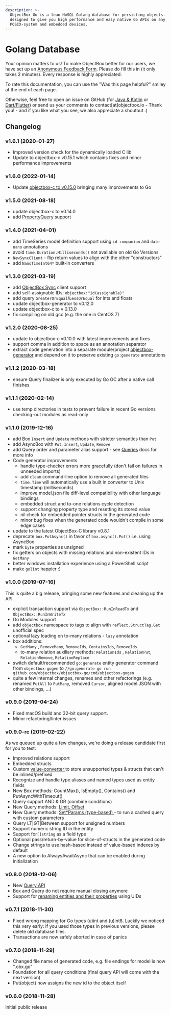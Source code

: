 ```yaml
---
description: >-
  ObjectBox Go is a lean NoSQL Golang database for persisting objects. It is
  designed to give you high performance and easy native Go APIs on any
  POSIX-system and embedded devices.
---
```


# Golang Database

Your opinion matters to us! To make ObjectBox better for our users, we have set up an [Anonymous Feedback Form](https://forms.gle/bdktGBUmL4m48ruj7). Please do fill this in (it only takes 2 minutes). Every response is highly appreciated.

To rate this documentation, you can use the "Was this page helpful?" smiley at the end of each page.

Otherwise, feel free to open an issue on GitHub (for [Java & Kotlin](https://github.com/objectbox/objectbox-java/issues/new/choose) or [Dart/Flutter](https://github.com/objectbox/objectbox-dart/issues/new/choose)) or send us your comments to contact\[at]objectbox.io - Thank you! - and if you like what you see, we also appreciate a shoutout :)

## Changelog

### v1.6.1 (2020-01-27)

* Improved version check for the dynamically loaded C lib
* Update to objectbox-c v0.15.1 which contains fixes and minor performance improvements

### v1.6.0 (2022-01-14)

* Update [objectbox-c to v0.15.0](https://cpp.objectbox.io/#v0.15.0-2021-12-09) bringing many improvements to Go

### v1.5.0 (2021-08-18)

* update objectbox-c to v0.14.0
* add [PropertyQuery](queries.md#propertyquery) support

### v1.4.0 (2021-04-01)

* add TimeSeries model definition support using `id-companion` and `date-nano` annotations
* avoid `time.Duration.Milliseconds()` not available on old Go Versions
* `NewSyncClient` - flip return values to align with the other "constructors"
* add `NanoTimeInt64*` built-in converters

### v1.3.0 (2021-03-19)

* add [ObjectBox Sync](https://objectbox.io/sync/) client support
* add self-assignable IDs: `objectbox:"id(assignable)"`
* add query `GreaterOrEqual`/`LessOrEqual` for ints and floats
* update objectbox-generator to v0.12.0
* update objectbox-c to v 0.13.0
* fix compiling on old gcc (e.g. the one in CentOS 7)

### v1.2.0 (2020-08-25)

* update to objectbox-c v0.10.0 with latest improvements and fixes
* support comma in addition to space as an annotation separator
* extract code generation into a separate module/project [objectbox-generator](https://app.gitbook.com/s/-LR89ifsSca2Mcwcn53Q/github.com/objectbox/objectbox-generator) and depend on it to preserve existing `go:generate` annotations

### v1.1.2 (2020-03-18)

* ensure Query finalizer is only executed by Go GC after a native call finishes

### v1.1.1 (2020-02-14)

* use temp directories in tests to prevent failure in recent Go versions checking-out modules as read-only

### v1.1.0 (2019-12-16)

* add Box `Insert` and `Update` methods with stricter semantics than `Put`
* add AsyncBox with `Put`, `Insert`, `Update`, `Remove`
* add Query order and parameter alias support - see [Queries](queries.md) docs for more info
* Code generator improvements
  * handle type-checker errors more gracefully (don't fail on failures in unneeded imports)&#x20;
  * add `clean` command-line option to remove all generated files
  * `time.Time` will automatically use a built in converter to Unix timestamp (milliseconds)
  * improve model.json file diff-level compatibility with other language bindings
  * embedded struct and to-one relations cycle detection
  * support changing property type and resetting its stored value
  * nil check for embedded pointer structs in the generated code
  * minor bug fixes when the generated code wouldn't compile in some edge cases
* update to the latest ObjectBox-C library v0.8.1
* deprecate `box.PutAsync()` in favor of `box.async().Put()` i.e. using AsyncBox
* mark `byte` properties as unsigned
* fix getters on objects with missing relations and non-existent IDs in `GetMany`
* better windows installation experience using a PowerShell script
* make `golint` happier :)

### v1.0.0 (2019-07-16)

This is quite a big release, bringing some new features and cleaning up the API.

* explicit transaction support via `ObjectBox::RunInReadTx` and `ObjectBox::RunInWriteTx`
* Go Modules support
* add `objectbox` namespace to tags to align with `reflect.StructTag.Get` unofficial spec
* optional lazy loading on to-many relations - `lazy` annotation
* box additions:
  * `GetMany` , `RemoveMany`, `RemoveIds`, `ContainsIds`, `RemoveIds`
  * to-many relation auxiliary methods: `RelationIds` , `RelationPut`, `RelationRemove`, `RelationReplace`
* switch default/recommended `go:generate` entity generator command from `objectbox-gogen` to  `//go:generate go run github.com/objectbox/objectbox-go/cmd/objectbox-gogen`
* quite a few internal changes, renames and other refactorings (e.g. renamed `PutAll` to `PutMany`, removed `Cursor`, aligned model JSON with other bindings, ...)

### v0.9.0 (2019-04-24)

* Fixed macOS build and 32-bit query support.
* Minor refactoring/linter issues

### v0.9.0-rc (2019-02-22)

As we queued up quite a few changes, we're doing a release candidate first for you to test:

* Improved relations support
* Embedded structs
* Custom [value-converter ](custom-types.md)to store unsupported types & structs that can't be inlined/prefixed
* Recognize and handle type aliases and named types used as entity fields
* New Box methods: CountMax(), IsEmpty(), Contains() and PutAsyncWithTimeout()
* Query support AND & OR (combine conditions)
* New Query methods: [Limit, Offset](queries.md#limit-offset-and-pagination)
* New Query methods: [Set\*Params (type-based) ](queries.md#reusing-queries-and-parameters)- to run a cached query with custom  parameters
* Query LT|GT|Between support for unsigned numbers
* Support numeric string ID in the entity
* Support for`[]string` as a field type
* Optional pass/return-by-value for slice-of-structs in the generated code
* Change strings to use hash-based instead of value-based indexes by default
* A new option to AlwaysAwaitAsync that can be enabled during initialization

### v0.8.0 (2018-12-06)

* New [Query API](queries.md)
* Box and Query do not require manual closing anymore
* Support for [renaming entities and their properties](schema-changes.md) using UIDs

### v0.7.1 (2018-11-30)

* Fixed wrong mapping for Go types (u)int and (u)int8. Luckily we noticed this very early: if you used those types in previous versions, please delete old database files.
* Transactions are now safely aborted in case of panics

### v0.7.0 (2018-11-29)

* Changed file name of generated code, e.g. file endings for model is now ".obx.go"
* Foundation for all query conditions (final query API will come with the next version)
* Put(object) now assigns the new id to the object itself

### v0.6.0 (2018-11-28)

Initial public release
